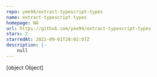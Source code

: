 ```yaml
---
repo: yee94/extract-typescript-types
name: extract-typescript-types
homepage: NA
url: https://github.com/yee94/extract-typescript-types
stars: 2
starredAt: 2022-09-01T20:02:07Z
description: |-
    null
---
```


[object Object]
